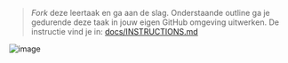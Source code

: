 > _Fork_ deze leertaak en ga aan de slag. 
Onderstaande outline ga je gedurende deze taak in jouw eigen GitHub omgeving uitwerken. 
De instructie vind je in: [docs/INSTRUCTIONS.md](docs/INSTRUCTIONS.md)

![image](https://user-images.githubusercontent.com/112861160/207010175-cd29dbc0-2cf1-431b-b333-7ddc735acfd9.png)
